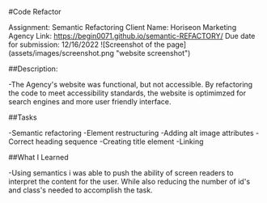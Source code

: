 #Code Refactor

Assignment: Semantic Refactoring
Client Name: Horiseon Marketing Agency
Link: https://begin0071.github.io/semantic-REFACTORY/
Due date for submission: 12/16/2022
![Screenshot of the page] (assets/images/screenshot.png "website screenshot")

##Description:

-The Agency's website was functional, but not accessible.
By refactoring the code to meet accessibility standards, the website is optimimzed for search engines and more user friendly interface.

##Tasks

-Semantic refactoring
-Element restructuring
-Adding alt image attributes
-Correct heading sequence
-Creating title element
-Linking 

##What I Learned



-Using semantics i was able to push the ability of screen readers to interpret the content for the user. While also reducing the number of id's and class's needed to accomplish the task.
